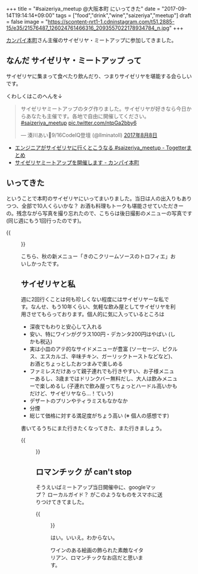+++
title = "#saizeriya_meetup @大阪本町 にいってきた"
date = "2017-09-14T19:14:14+09:00"
tags = ["food","drink","wine","saizeriya","meetup"]
draft = false
image = "https://scontent-nrt1-1.cdninstagram.com/t51.2885-15/e35/21576487_126024761466316_2093557022178934784_n.jpg"
+++

[カンパイ本町](https://knp-honmachi.net/)さん主催のサイゼリヤ・ミートアップに参加してきました。

## なんだ サイゼリヤ・ミートアップ って

サイゼリヤに集まって食べたり飲んだり、つまりサイゼリヤを堪能する会らしいです。

くわしくはこのへんを↓

<blockquote class="twitter-tweet" data-conversation="none" data-lang="ja"><p lang="ja" dir="ltr">サイゼリヤミートアップのタグ作りました。サイゼリヤが好きなら今日からあなたも主催です。各地で自由に開催してください。<a href="https://twitter.com/hashtag/saizeriya_meetup?src=hash">#saizeriya_meetup</a> <a href="https://t.co/ntpGa2bby6">pic.twitter.com/ntpGa2bby6</a></p>&mdash; 湊川あい🌱9/16CodeIQ登壇 (@llminatoll) <a href="https://twitter.com/llminatoll/status/894823333589536769">2017年8月8日</a></blockquote>
<script async src="//platform.twitter.com/widgets.js" charset="utf-8"></script>

- [エンジニアがサイゼリヤに行くとこうなる #saizeriya_meetup - Togetterまとめ](https://togetter.com/li/1138341)
- [サイゼリヤミートアップを開催します - カンパイ本町](https://knp-honmachi.net/event/saizeriya/)

## いってきた

ということで本町のサイゼリヤにいってまいりました。当日は人の出入りもありつつ、全部で10人くらいかな？ お酒も料理もトークも堪能させていただきーの。残念ながら写真を撮り忘れたので、こちらは後日撮影のメニューの写真です(同じ週にもう1回行ったのです)。

{{<figure src="https://scontent-nrt1-1.cdninstagram.com/t51.2885-15/e35/21576487_126024761466316_2093557022178934784_n.jpg" link="https://www.instagram.com/p/BY4UimChOon/">}}

こちら、秋の新メニュー「きのこクリームソースのトロフィエ」おいしかったです。

## サイゼリヤと私

週に2回行くことは何も珍しくない程度にはサイゼリヤーな私です。なんせ、もう10年くらい、気軽な飲み屋としてサイゼリヤを利用させてもらっております。個人的に気に入っているところは

- 深夜でもわりと安心して入れる
- 安い、特にワインがグラス100円・デカンタ200円はやばい (しかも税込)
- 実は小皿のアテ的なサイドメニューが豊富 (ソーセージ、ピクルス、エスカルゴ、辛味チキン、ガーリックトーストなどなど)、お酒とちょっとしたおつまみで楽しめる
- ファミレスだけあって親子連れでも行きやすい、お子様メニューあるし、3歳まではドリンクバー無料だし、大人は飲みメニューで楽しめるし (子連れで飲み屋ってちょっとハードル高いかもだけど、サイゼリヤなら…！ていう)
- デザートのプリンやティラミスもなかなか
- 分煙
- 総じて価格に対する満足度がちょう高い (※ 個人の感想です)

書いてるうちにまた行きたくなってきた、また行きましょう。

{{<figure src="/media/201709/saizeriya2013.jpg" title="発掘された 2012〜3年ごろのサイゼリヤの様子です">}}

## ロマンチック が can't stop

そうえいばミートアップ当日開催中に、googleマップ？ ローカルガイド？ がこのようなものをスマホに送りつけてきてました。

{{<figure src="/media/201709/saizeriya-meetup.jpg">}}

はい。いいえ。わからない。

ワインのある絵画の飾られた素敵なイタリアン、ロマンチックなお店だと思います。
